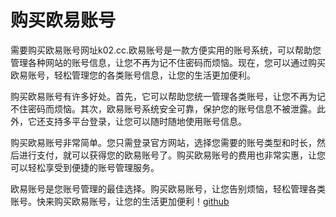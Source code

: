 # 购买欧易账号

需要购买欧易账号网址k02.cc.欧易账号是一款方便实用的账号系统，可以帮助您管理各种网站的账号信息，让您不再为记不住密码而烦恼。现在，您可以通过购买欧易账号，轻松管理您的各类账号信息，让您的生活更加便利。

购买欧易账号有许多好处。首先，它可以帮助您统一管理各类账号，让您不再为记不住密码而烦恼。其次，欧易账号系统安全可靠，保护您的账号信息不被泄露。此外，它还支持多平台登录，让您可以随时随地使用账号信息。

购买欧易账号非常简单。您只需登录官方网站，选择您需要的账号类型和时长，然后进行支付，就可以获得您的欧易账号了。购买欧易账号的费用也非常实惠，让您可以轻松享受到便捷的账号管理服务。

欧易账号是您账号管理的最佳选择。购买欧易账号，让您告别烦恼，轻松管理各类账号。快来购买欧易账号，让您的生活更加便利！[github](https://github.com)